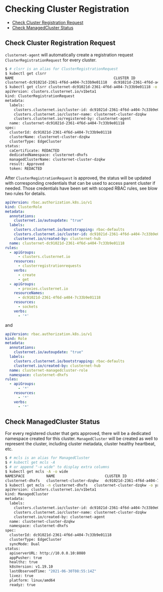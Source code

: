# Checking Cluster Registration

- [Check Cluster Registration Request](#check-cluster-registration-request)
- [Check ManagedCluster Status](#check-managedcluster-status)

## Check Cluster Registration Request

`clusternet-agent` will automatically create a registration request `ClusterRegistrationRequest` for every cluster.

```bash
$ # clsrr is an alias for ClusterRegistrationRequest
$ kubectl get clsrr
NAME                                              CLUSTER ID                             STATUS     AGE
clusternet-dc91021d-2361-4f6d-a404-7c33b9e01118   dc91021d-2361-4f6d-a404-7c33b9e01118   Approved   3d6h
$ kubectl get clsrr clusternet-dc91021d-2361-4f6d-a404-7c33b9e01118 -o yaml
apiVersion: clusters.clusternet.io/v1beta1
kind: ClusterRegistrationRequest
metadata:
  labels:
    clusters.clusternet.io/cluster-id: dc91021d-2361-4f6d-a404-7c33b9e01118
    clusters.clusternet.io/cluster-name: clusternet-cluster-dzqkw
    clusters.clusternet.io/registered-by: clusternet-agent
  name: clusternet-dc91021d-2361-4f6d-a404-7c33b9e01118
spec:
  clusterId: dc91021d-2361-4f6d-a404-7c33b9e01118
  clusterName: clusternet-cluster-dzqkw
  clusterType: EdgeCluster
status:
  caCertificate: REDACTED
  dedicatedNamespace: clusternet-dhxfs
  managedClusterName: clusternet-cluster-dzqkw
  result: Approved
  token: REDACTED
```

After `ClusterRegistrationRequest` is approved, the status will be updated with corresponding credentials that can be
used to access parent cluster if needed. Those credentials have been set with scoped RBAC rules, see blow two rules for
details.

```yaml
apiVersion: rbac.authorization.k8s.io/v1
kind: ClusterRole
metadata:
  annotations:
    clusternet.io/autoupdate: "true"
  labels:
    clusters.clusternet.io/bootstrapping: rbac-defaults
    clusters.clusternet.io/cluster-id: dc91021d-2361-4f6d-a404-7c33b9e01118
    clusternet.io/created-by: clusternet-hub
  name: clusternet-dc91021d-2361-4f6d-a404-7c33b9e01118
rules:
  - apiGroups:
      - clusters.clusternet.io
    resources:
      - clusterregistrationrequests
    verbs:
      - create
      - get
  - apiGroups:
      - proxies.clusternet.io
    resourceNames:
      - dc91021d-2361-4f6d-a404-7c33b9e01118
    resources:
      - sockets
    verbs:
      - '*'
```

and

```yaml
apiVersion: rbac.authorization.k8s.io/v1
kind: Role
metadata:
  annotations:
    clusternet.io/autoupdate: "true"
  labels:
    clusters.clusternet.io/bootstrapping: rbac-defaults
    clusternet.io/created-by: clusternet-hub
  name: clusternet-managedcluster-role
  namespace: clusternet-dhxfs
rules:
  - apiGroups:
      - '*'
    resources:
      - '*'
    verbs:
      - '*'
```

## Check ManagedCluster Status

For every registered cluster that gets approved, there will be a dedicated namespace created for this
cluster. `ManagedCluster` will be created as well to represent the cluster, including cluster metadata, cluster healthy
heartbeat, etc.

```bash
$ # mcls is an alias for ManagedCluster
$ # kubectl get mcls -A
$ # or append "-o wide" to display extra columns
$ kubectl get mcls -A -o wide
NAMESPACE          NAME                       CLUSTER ID                             CLUSTER TYPE   SYNC MODE   KUBERNETES   READYZ   AGE
clusternet-dhxfs   clusternet-cluster-dzqkw   dc91021d-2361-4f6d-a404-7c33b9e01118   EdgeCluster    Dual        v1.19.10     true     7d23h
$ kubectl get mcls -n clusternet-dhxfs   clusternet-cluster-dzqkw -o yaml
apiVersion: clusters.clusternet.io/v1beta1
kind: ManagedCluster
metadata:
  labels:
    clusters.clusternet.io/cluster-id: dc91021d-2361-4f6d-a404-7c33b9e01118
    clusters.clusternet.io/cluster-name: clusternet-cluster-dzqkw
    clusternet.io/created-by: clusternet-agent
  name: clusternet-cluster-dzqkw
  namespace: clusternet-dhxfs
spec:
  clusterId: dc91021d-2361-4f6d-a404-7c33b9e01118
  clusterType: EdgeCluster
  syncMode: Dual
status:
  apiserverURL: http://10.0.0.10:8080
  appPusher: true
  healthz: true
  k8sVersion: v1.19.10
  lastObservedTime: "2021-06-30T08:55:14Z"
  livez: true
  platform: linux/amd64
  readyz: true
```
